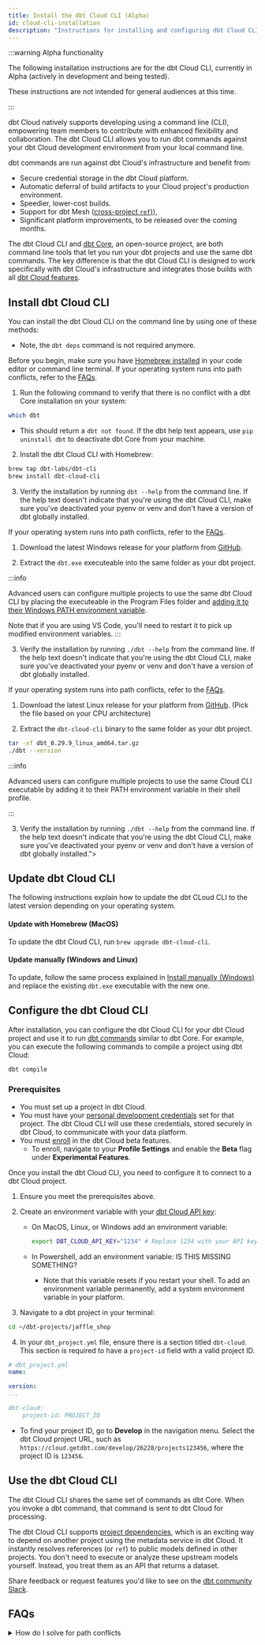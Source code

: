 ```yaml
---
title: Install the dbt Cloud CLI (Alpha)
id: cloud-cli-installation
description: "Instructions for installing and configuring dbt Cloud CLI"
---
```


:::warning Alpha functionality 

The following installation instructions are for the dbt Cloud CLI, currently in Alpha (actively in development and being tested). 

These instructions are not intended for general audiences at this time. 

::: 


dbt Cloud natively supports developing using a command line (CLI), empowering team members to contribute with enhanced flexibility and collaboration. The dbt Cloud CLI allows you to run dbt commands against your dbt Cloud development environment from your local command line.

dbt commands are run against dbt Cloud's infrastructure and benefit from:

* Secure credential storage in the dbt Cloud platform.
* Automatic deferral of build artifacts to your Cloud project's production environment. 
* Speedier, lower-cost builds.
* Support for dbt Mesh ([cross-project `ref`)](/docs/collaborate/govern/project-dependencies)),
* Significant platform improvements, to be released over the coming months.

The dbt Cloud CLI and [dbt Core](https://github.com/dbt-labs/dbt-core), an open-source project, are both command line tools that let you run your dbt projects and use the same dbt commands. The key difference is that the dbt Cloud CLI is designed to work specifically with dbt Cloud's infrastructure and integrates those builds with all [dbt Cloud features](/docs/cloud/about-cloud/dbt-cloud-features).

## Install dbt Cloud CLI

You can install the dbt Cloud CLI on the command line by using one of these methods:
* Note, the `dbt deps` command is not required anymore.

<Tabs>

<TabItem value="brew" label="macOS">

Before you begin, make sure you have [Homebrew installed](http://brew.sh/) in your code editor or command line terminal. If your operating system runs into path conflicts, refer to the [FAQs](#faqs).

1. Run the following command to verify that there is no conflict with a dbt Core installation on your system:
   
```bash
which dbt
```
   - This should return a `dbt not found`. If the dbt help text appears, use `pip uninstall dbt` to deactivate dbt Core from your machine.
  
2. Install the dbt Cloud CLI with Homebrew: 

```bash
brew tap dbt-labs/dbt-cli
brew install dbt-cloud-cli
```

3. Verify the installation by running `dbt --help` from the command line. If the help text doesn't indicate that you're using the dbt Cloud CLI, make sure you've deactivated your pyenv or venv and don't have a version of dbt globally installed.

</TabItem>

<TabItem value="windows" label="Windows">

If your operating system runs into path conflicts, refer to the [FAQs](#faqs).

1. Download the latest Windows release for your platform from [GitHub](https://github.com/dbt-labs/dbt-cli/releases).

2. Extract the `dbt.exe` executeable into the same folder as your dbt project.

:::info

Advanced users can configure multiple projects to use the same dbt Cloud CLI by placing the executeable in the Program Files folder and [adding it to their Windows PATH environment variable](https://medium.com/@kevinmarkvi/how-to-add-executables-to-your-path-in-windows-5ffa4ce61a53).

Note that if you are using VS Code, you'll need to restart it to pick up modified environment variables.
:::

3. Verify the installation by running `./dbt --help` from the command line. If the help text doesn't indicate that you're using the dbt Cloud CLI, make sure you've deactivated your pyenv or venv and don't have a version of dbt globally installed.

</TabItem>

<TabItem value="linux" label="Linux">

If your operating system runs into path conflicts, refer to the [FAQs](#faqs).

1. Download the latest Linux release for your platform from [GitHub](https://github.com/dbt-labs/dbt-cli/releases). (Pick the file based on your CPU architecture)

2. Extract the `dbt-cloud-cli` binary to the same folder as your dbt project.

```bash
tar -xf dbt_0.29.9_linux_amd64.tar.gz
./dbt --version
```

:::info

Advanced users can configure multiple projects to use the same Cloud CLI executable by adding it to their PATH environment variable in their shell profile.

:::

3. Verify the installation by running `./dbt --help` from the command line. If the help text doesn't indicate that you're using the dbt Cloud CLI, make sure you've deactivated your pyenv or venv and don't have a version of dbt globally installed.">

</TabItem>

</Tabs>

## Update dbt Cloud CLI

The following instructions explain how to update the dbt CLoud CLI to the latest version depending on your operating system. 

#### Update with Homebrew (MacOS)

To update the dbt Cloud CLI, run `brew upgrade dbt-cloud-cli`. 
#### Update manually (Windows and Linux)

To update, follow the same process explained in [Install manually (Windows)](#install-manually-windows) and replace the existing `dbt.exe` executable with the new one.


## Configure the dbt Cloud CLI

After installation, you can configure the dbt Cloud CLI for your dbt Cloud project and use it to run [dbt commands](/reference/dbt-commands) similar to dbt Core. For example, you can execute the following commands to compile a project using dbt Cloud:

```bash
dbt compile
```

### Prerequisites

- You must set up a project in dbt Cloud.
- You must have your [personal development credentials](/docs/dbt-cloud-environments#set-developer-credentials) set for that project. The dbt Cloud CLI will use these credentials, stored securely in dbt Cloud, to communicate with your data platform.
- You must [enroll](/docs/dbt-versions/experimental-features) in the dbt Cloud beta features. 
	- To enroll, navigate to your **Profile Settings** and enable the **Beta** flag under **Experimental Features**.

Once you install the dbt Cloud CLI, you need to configure it to connect to a dbt Cloud project.

1. Ensure you meet the prerequisites above.
2. Create an environment variable with your [dbt Cloud API key](/docs/dbt-cloud-apis/user-tokens):
   - On MacOS, Linux, or Windows add an environment variable:

        ```bash
        export DBT_CLOUD_API_KEY="1234" # Replace 1234 with your API key   
        ```

   - In Powershell, add an environment variable: IS THIS MISSING SOMETHING?
     - Note that this variable resets if you restart your shell. To add an environment variable permanently, add a system environment variable in your platform.

3. Navigate to a dbt project in your terminal:

```bash
cd ~/dbt-projects/jaffle_shop
```

4. In your `dbt_project.yml` file, ensure there is a section titled `dbt-cloud`. This section is required to have a `project-id` field with a valid project ID. 

```yaml
# dbt_project.yml
name:

version:
...

dbt-cloud: 
    project-id: PROJECT_ID
```

- To find your project ID, go to **Develop** in the navigation menu. Select the dbt Cloud project URL, such as `https://cloud.getdbt.com/develop/26228/projects123456`, where the project ID is `123456`.


## Use the dbt Cloud CLI

The dbt Cloud CLI shares the same set of commands as dbt Core. When you invoke a dbt command, that command is sent to dbt Cloud for processing. 

The dbt Cloud CLI supports [project dependencies](/docs/collaborate/govern/project-dependencies), which is an exciting way to depend on another project using the metadata service in dbt Cloud. It instantly resolves references (or  `ref`) to public models defined in other projects. You don't need to execute or analyze these upstream models yourself. Instead, you treat them as an API that returns a dataset.

Share feedback or request features you'd like to see on the [dbt community Slack](https://getdbt.slack.com/archives/C05M77P54FL).


## FAQs

<details>

<summary>How do I solve for path conflicts</summary>
For compatibility, both the dbt Cloud CLI and dbt Core are invoked by running `dbt`. This can create path conflicts if your operating system selects one over the other based on your $PATH environment variable (settings).

If you have dbt Core installed locally, ensure that you deactivate your Python environment or uninstall it using `pip uninstall dbt` before proceeding.  Alternatively, advanced users can modify the $PATH environment variable to correctly point to the dbt Cloud CLI binary to use both dbt Cloud CLI and dbt Core together.

You can always uninstall the Cloud CLI to return to using dbt Core.
</details>

